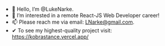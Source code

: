 - 👋 Hello, I’m @LukeNarke.
- 👀 I’m interested in a remote React-JS Web Developer career!
- 📫 Please reach me via email: LNarke@gmail.com.
- ✔ To see my highest-quality project visit: https://kobrastance.vercel.app/

<!---
LukeNarke/LukeNarke is a ✨ special ✨ repository because its `README.md` (this file) appears on your GitHub profile.
You can click the Preview link to take a look at your changes.
--->
